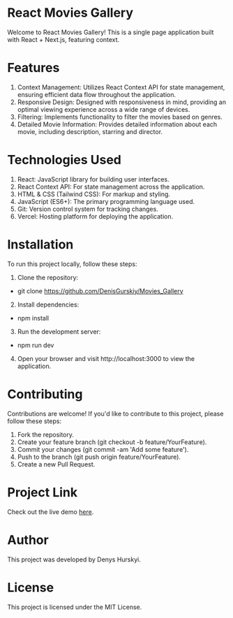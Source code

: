 # React Movies Gallery

Welcome to React Movies Gallery! This is a single page application built with React + Next.js, featuring context.

# Features

1. Context Management: Utilizes React Context API for state management, ensuring efficient data flow throughout the application.
2. Responsive Design: Designed with responsiveness in mind, providing an optimal viewing experience across a wide range of devices.
3. Filtering: Implements functionality to filter the movies based on genres.
4. Detailed Movie Information: Provides detailed information about each movie, including description, starring and director.

# Technologies Used

1. React: JavaScript library for building user interfaces.
2. React Context API: For state management across the application.
3. HTML & CSS (Tailwind CSS): For markup and styling.
4. JavaScript (ES6+): The primary programming language used.
5. Git: Version control system for tracking changes.
6. Vercel: Hosting platform for deploying the application.

# Installation

To run this project locally, follow these steps:

1. Clone the repository:

- git clone https://github.com/DenisGurskiy/Movies_Gallery

2. Install dependencies:

- npm install

3. Run the development server:

- npm run dev

4. Open your browser and visit http://localhost:3000 to view the application.

# Contributing

Contributions are welcome! If you'd like to contribute to this project, please follow these steps:

1. Fork the repository.
2. Create your feature branch (git checkout -b feature/YourFeature).
3. Commit your changes (git commit -am 'Add some feature').
4. Push to the branch (git push origin feature/YourFeature).
5. Create a new Pull Request.

# Project Link

Check out the live demo [here](https://movies-gallery-sable.vercel.app/).

# Author

This project was developed by Denys Hurskyi.

# License

This project is licensed under the MIT License.
